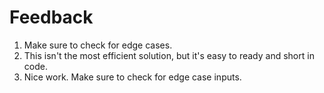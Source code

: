 # Feedback

1. Make sure to check for edge cases.
2. This isn't the most efficient solution, but it's easy to ready and short in
code.
3. Nice work. Make sure to check for edge case inputs.
